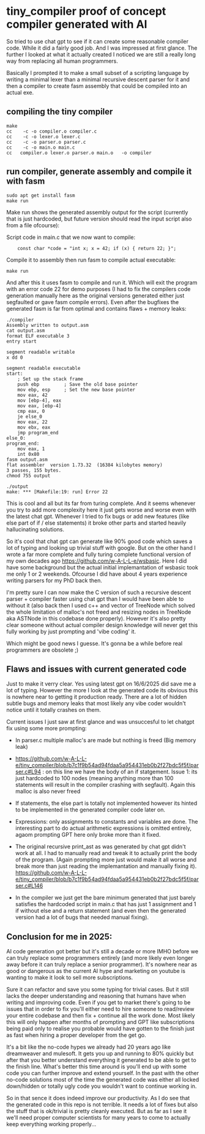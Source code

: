 # tiny_compiler proof of concept compiler generated with AI

So tried to use chat gpt to see if it can create some reasonable compiler code.
While it did a fairly good job. And I was impressed at first glance. The further
I looked at what it actually created I noticed we are still a really long way from replacing
all human programmers.

Basically I prompted it to make a small subset of a scripting language by writing a minimal
lexer than a minimal recursive descent parser for it and then a compiler to create fasm assembly that
could be compiled into an actual exe.

## compiling the tiny compiler

```
make
cc    -c -o compiler.o compiler.c
cc    -c -o lexer.o lexer.c
cc    -c -o parser.o parser.c
cc    -c -o main.o main.c
cc   compiler.o lexer.o parser.o main.o   -o compiler
```

## run compiler, generate assembly and compile it with fasm

```
sudo apt get install fasm
make run
```

Make run shows the generated assembly output for the script (currently that is just hardcoded, but
future version should read the input script also from a file ofcourse):

Script code in main.c that we now want to compile:

```
    const char *code = "int x; x = 42; if (x) { return 22; }";
```

Compile it to assembly then run fasm to compile actual executable:

```
make run
```

And after this it uses fasm to compile and run it. Which will exit the program with an error
code 22 for demo purposes (I had to fix the compilers code generation manually here as the original
versions generated either just segfaulted or gave fasm compile errors).
Even after the bugfixes the generated fasm is far from optimal and contains flaws + memory leaks:

```
./compiler
Assembly written to output.asm
cat output.asm
format ELF executable 3
entry start

segment readable writable
x dd 0

segment readable executable
start:
    ; Set up the stack frame
    push ebp         ; Save the old base pointer
    mov ebp, esp     ; Set the new base pointer
    mov eax, 42
    mov [ebp-4], eax
    mov eax, [ebp-4]
    cmp eax, 0
    je else_0
    mov eax, 22
    mov ebx, eax
    jmp program_end
else_0:
program_end:
    mov eax, 1
    int 0x80
fasm output.asm
flat assembler  version 1.73.32  (16384 kilobytes memory)
3 passes, 155 bytes.
chmod 755 output

./output
make: *** [Makefile:19: run] Error 22
```

This is cool and all but its far from turing complete. And it seems whenever you try to add more complexity here it
just gets worse and worse even with the latest chat gpt. Whenever I tried to fix bugs or add new features (like else part of if / else statements)
it broke other parts and started heavily hallucinating solutions.

So it's cool that chat gpt can generate like 90% good code which saves a lot of typing and looking up trivial stuff with google.
But on the other hand I wrote a far more complete and
fully turing complete functional version of my own decades ago https://github.com/w-A-L-L-e/wsbasic.
Here I did have some background but the actual initial implemantation of wsbasic took me only 1 or 2 weekends. Ofcourse
I did have about 4 years experience writing parsers for my PhD back then.

I'm pretty sure I can now make the C version of such a recursive descent parser + compiler faster using chat gpt
than I would have been able to without it (also back then I used c++ and vector of TreeNode which solved the whole
limitation of malloc's not freed and resizing nodes in TreeNode aka ASTNode in this codebase done properly). However
it's also pretty clear someone without actual compiler design knowledge will never get this fully
working by just prompting and 'vibe coding' it.

Which might be good news I guesse. It's gonna be a while before real programmers are obsolete ;)

## Flaws and issues with current generated code

Just to make it verry clear. Yes using latest gpt on 16/6/2025 did save me a lot of typing.
However the more I look at the generated code its obvious this is nowhere near to getting it production ready.
There are a lot of hidden subtle bugs and memory leaks that most likely any vibe coder
wouldn't notice until it totally crashes on them.

Current issues I just saw at first glance and was unsuccesful to let chatgpt fix using
some more prompting:

- In parser.c multiple malloc's are made but nothing is freed (Big memory leak)

- https://github.com/w-A-L-L-e/tiny_compiler/blob/b7c1f9b54ad94fdaa5a954431eb0b2f27bdc5f5f/parser.c#L94
  : on this line we have the body of an if statgement. Issue 1: its just hardcoded
  to 100 nodes (meaning anything more than 100 statements will result in the compiler crashing with segfault).
  Again this malloc is also never freed

- If statements, the else part is totally not implemented however its hinted to be
  implemented in the generated compiler code later on.

- Expressions: only assignments to constants and variables are done.
  The interesting part to do actual arithmetic expressions is omitted entirely, agaom prompting GPT here
  only broke more than it fixed.

- The original recursive print_ast as was generated by chat gpt didn't work at all. I had to manually read and
  tweak it to actually print the body of the program. (Again prompting more just would make
  it all worse and break more than just reading the implemantation and manually fixing it). https://github.com/w-A-L-L-e/tiny_compiler/blob/b7c1f9b54ad94fdaa5a954431eb0b2f27bdc5f5f/parser.c#L146

- In the compiler we just get the bare minimum generated that just barely satisfies
  the hardcoded script in main.c that has just 1 assignment and 1 if without else and a return statement
  (and even then the generated version had a lot of bugs that needed manual fixing).

## Conclusion for me in 2025:

AI code generation got better but it's still a decade or more IMHO
before we can truly replace some programmers entirely (and more likely even longer away before it can truly replace
a senior programmer).
It's nowhere near as good or dangerous as the current AI hype and marketing on youtube is wanting
to make it look to sell more subscriptions.

Sure it can refactor and save you some typing for trivial cases. But it still lacks the deeper understanding
and reasoning that humans have when writing and improving code. Even if you get to market there's going
to be issues that in order to fix you'll either need to hire someone to read/review your entire codebase and then
fix + continue all the work done. Most likely this will only happen after months of prompting and GPT like subscriptions
being paid only to realise you probable would have gotten to the finish just as fast when hiring a proper developer from the get go.

It's a bit like the no-code hypes we already had 20 years ago like dreamweaver and mulesoft. It gets you up
and running to 80% quickly but after that you better understand everything it generated to be able to get to the
finish line. What's better this time around is you'll end up with some code you can further improve and
extend yourself. In the past with the other no-code solutions most of the time the generated code was either all locked
down/hidden or totally ugly code you wouldn't want to continue working in.

So in that sence it does indeed improve our productivity. As I do see that the generated code in this
repo is not terrible. It needs a lot of fixes but also the stuff that is ok/trivial is pretty cleanly executed.
But as far as I see it we'll need proper computer scientists for many years to come to actually keep everything working properly...
